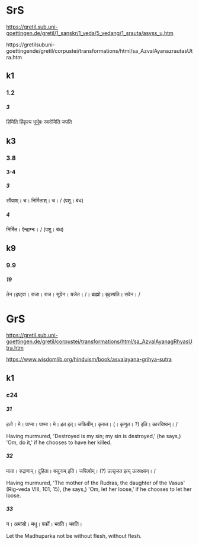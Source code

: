 
# SrS
https://gretil.sub.uni-goettingen.de/gretil/1_sanskr/1_veda/5_vedang/1_srauta/asvss_u.htm

https://gretilsubuni-goettingende/gretil/corpustei/transformations/html/sa_AzvalAyanazrautasUtra.htm
## k1
### 1.2
##### 3
हिमिति हिंकृत्य भूर्भुवः स्वरोमिति जपति
## k3
### 3.8
#### 3-4
##### 3
सौंयाश्। च। निर्मिताश्। च। /  (पशु। बंध)
##### 4
निर्मित। ऐन्द्राग्नः। /  (पशु। बंध)
## k9
### 9.9
##### 19
तेन।इष्ट्वा। राजा। राज। सूयेन। यजेत। /। ब्राह्मो। बृहस्पति। सवेन। /

# GrS
https://gretil.sub.uni-goettingen.de/gretil/corpustei/transformations/html/sa_AzvalAyanagRhyasUtra.htm

https://www.wisdomlib.org/hinduism/book/asvalayana-grihya-sutra
## k1
### c24
##### 31 
हतो। मे। पाप्मा। पाप्मा। मे। हत इत्। जपित्वीम्। कृरुत। (। कृणुत। ?) इति। कारयिष्यन्। /  

Having murmured, 'Destroyed is my sin; my sin is destroyed,' (he says,) 'Om, do it,' if he chooses to have her killed.
##### 32
माता। रुद्राणाम्। दुहिता। वसूनाम् इति। जपित्वोम्। (?) उत्सृजत इत्य् उत्स्रक्ष्यन्। /  

Having murmured, 'The mother of the Rudras, the daughter of the Vasus' (Rig-veda VIII, 101, 15), (he says,) 'Om, let her loose,' if he chooses to let her loose.
##### 33
न। अमांसो। मधु। पर्को। भवति। भवति। 

Let the Madhuparka not be without flesh, without flesh.